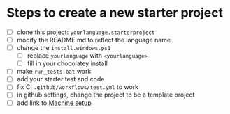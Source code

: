 # Steps to create a new starter project
- [ ] clone this project: `yourlanguage.starterproject`
- [ ] modify the README.md to reflect the language name
- [ ] change the `install.windows.ps1`
  - [ ] replace `yourlanguage` with `<yourlanguage>`
  - [ ] fill in your chocolatey install
- [ ] make `run_tests.bat` work
- [ ] add your starter test and code
- [ ] fix CI `.github/workflows/test.yml` to work
- [ ] in github settings, change the project to be a template project
- [ ] add link to [Machine setup](https://github.com/JayBazuzi/machine-setup/blob/main/README.md)